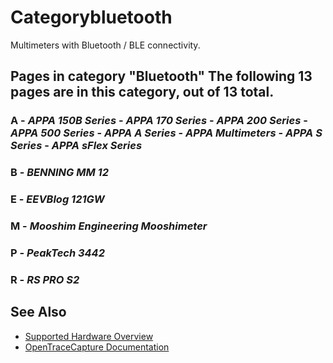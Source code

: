 # Categorybluetooth
Multimeters with Bluetooth / BLE connectivity.
## Pages in category "Bluetooth" The following 13 pages are in this category, out of 13 total.
### A \- *APPA 150B Series* \- *APPA 170 Series* \- *APPA 200 Series* \- *APPA 500 Series* \- *APPA A Series* \- *APPA Multimeters* \- *APPA S Series* \- *APPA sFlex Series*
### B \- *BENNING MM 12*
### E \- *EEVBlog 121GW*
### M \- *Mooshim Engineering Mooshimeter*
### P \- *PeakTech 3442*
### R \- *RS PRO S2*
## See Also
- [Supported Hardware Overview](../supported-hardware.md)
- [OpenTraceCapture Documentation](../../opentracecapture/overview.md)
